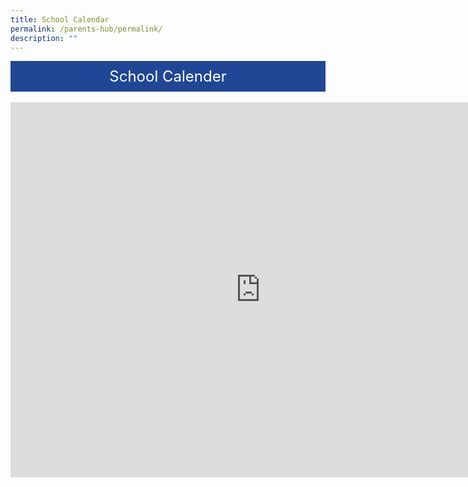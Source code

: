 ```yaml
---
title: School Calendar
permalink: /parents-hub/permalink/
description: ""
---
```

<div style="background-color: #204795; color: #ffffff; font-size: 24px; padding: 10px; text-align: center;">School Calender</div><br>
	<iframe scrolling="no" frameborder="0" height="600" width="800" style="border: 0" src="https://calendar.google.com/calendar/u/0/embed?src=c_adce4dd368aca900d7a035ce8139653cdbbaeb9b4839f300cb47884bfe341af4%40group.calendar.google.com&amp;ctz=Asia%2FSingapore"></iframe>